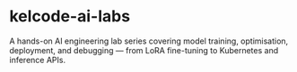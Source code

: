 # kelcode-ai-labs
A hands-on AI engineering lab series covering model training, optimisation, deployment, and debugging — from LoRA fine-tuning to Kubernetes and inference APIs.

